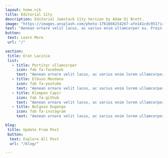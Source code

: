 ```yaml
---
layout: home.njk
title: Editorial 11ty
description: Editorial Jamstack 11ty Version by Adam Dj Brett.
image: "https://images.unsplash.com/photo-1761666254267-afe141cdc951?ixlib=rb-4.1.0&ixid=M3wxMjA3fDB8MHxmZWF0dXJlZC1waG90b3MtZmVlZHw1NHx8fGVufDB8fHx8fA%3D%3D&auto=format&fit=crop&q=60&w=400"
text: "Aenean ornare velit lacus, ac varius enim ullamcorper eu. Proin aliquam facilisis ante interdum congue. Integer mollis, nisl amet convallis, porttitor magna ullamcorper, amet egestas mauris. Ut magna finibus nisi nec lacinia. Nam maximus erat id euismod egestas. Pellentesque sapien ac quam. Lorem ipsum dolor sit nullam."
button: 
 text: Learn More
 url: "/"

section: 
 title: Erat Lacinia
 list: 
   - title: Portitor ullamcorper
     icon: fab fa-facebook
     text: "Aenean ornare velit lacus, ac varius enim lorem ullamcorper dolore. Proin aliquam facilisis ante interdum. Sed nulla amet lorem feugiat tempus aliquam."
   - title: Elbuso Mendano
     icon: fab fa-youtube
     text: "Aenean ornare velit lacus, ac varius enim lorem ullamcorper dolore. Proin aliquam facilisis ante interdum. Sed nulla amet lorem feugiat tempus aliquam."
   - title: Klompen Capir
     icon: fab fa-github
     text: "Aenean ornare velit lacus, ac varius enim lorem ullamcorper dolore. Proin aliquam facilisis ante interdum. Sed nulla amet lorem feugiat tempus aliquam."
   - title: Bulgoso Dugonge
     icon: fab fa-instagram
     text: "Aenean ornare velit lacus, ac varius enim lorem ullamcorper dolore. Proin aliquam facilisis ante interdum. Sed nulla amet lorem feugiat tempus aliquam."

blog: 
 title: Update From Post
 button: 
  text: Explore All Post
  url: "/blog/"

---
```

